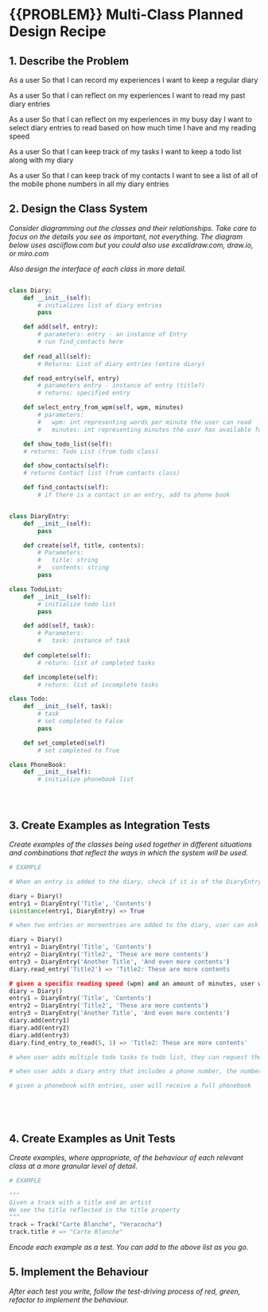 # {{PROBLEM}} Multi-Class Planned Design Recipe

## 1. Describe the Problem

As a user
So that I can record my experiences
I want to keep a regular diary

As a user
So that I can reflect on my experiences
I want to read my past diary entries

As a user
So that I can reflect on my experiences in my busy day
I want to select diary entries to read based on how much time I have and my reading speed

As a user
So that I can keep track of my tasks
I want to keep a todo list along with my diary

As a user
So that I can keep track of my contacts
I want to see a list of all of the mobile phone numbers in all my diary entries

## 2. Design the Class System

_Consider diagramming out the classes and their relationships. Take care to
focus on the details you see as important, not everything. The diagram below
uses asciiflow.com but you could also use excalidraw.com, draw.io, or miro.com_


_Also design the interface of each class in more detail._

```python

class Diary:
    def __init__(self):
        # initializes list of diary entries
        pass

    def add(self, entry):
        # parameters: entry - an instance of Entry
        # run find_contacts here
    
    def read_all(self):
        # Returns: List of diary entries (entire diary)

    def read_entry(self, entry)
        # parameters entry - instance of entry (title?)
        # returns: specified entry

    def select_entry_from_wpm(self, wpm, minutes)
        # parameters:
        #   wpm: int representing words per minute the user can read
        #   minutes: int representing minutes the user has available for reading

    def show_todo_list(self):
    # returns: Todo List (from todo class)

    def show_contacts(self):
    # returns Contact list (from contacts class)

    def find_contacts(self):
        # if there is a contact in an entry, add to phone book


class DiaryEntry:
    def __init__(self):
        pass

    def create(self, title, contents):
        # Parameters:
        #   title: string
        #   contents: string
        pass

class TodoList:
    def __init__(self):
        # initialize todo list
        pass

    def add(self, task):
        # Parameters:
        #   task: instance of task
    
    def complete(self):
        # return: list of completed tasks

    def incomplete(self):
        # return: list of incomplete tasks

class Todo:
    def __init__(self, task):
        # task 
        # set completed to False
        pass

    def set_completed(self)
        # set completed to True

class PhoneBook:
    def __init__(self):
        # initialize phonebook list





```

## 3. Create Examples as Integration Tests

_Create examples of the classes being used together in different situations and
combinations that reflect the ways in which the system will be used._

```python
# EXAMPLE

# When an entry is added to the diary, check if it is of the DiaryEntry class. If not, raise exception

diary = Diary()
entry1 = DiaryEntry('Title', 'Contents')
isinstance(entry1, DiaryEntry) => True

# when two entries or moreentries are added to the diary, user can ask for either the whole diary or single entries by title

diary = Diary()
entry1 = DiaryEntry('Title', 'Contents')
entry2 = DiaryEntry('Title2', 'These are more contents')
entry3 = DiaryEntry('Another Title', 'And even more contents')
diary.read_entry('Title2') => 'Title2: These are more contents

# given a specific reading speed (wpm) and an amount of minutes, user will receive an entry to read
diary = Diary()
entry1 = DiaryEntry('Title', 'Contents')
entry2 = DiaryEntry('Title2', 'These are more contents')
entry3 = DiaryEntry('Another Title', 'And even more contents')
diary.add(entry1)
diary.add(entry2)
diary.add(entry3)
diary.find_entry_to_read(5, 1) => 'Title2: These are more contents'

# when user adds multiple todo tasks to todo list, they can request the full list

# when user adds a diary entry that includes a phone number, the number will be extracted and added to the phone book

# given a phonebook with entries, user will receive a full phonebook






```

## 4. Create Examples as Unit Tests

_Create examples, where appropriate, of the behaviour of each relevant class at
a more granular level of detail._

```python
# EXAMPLE

"""
Given a track with a title and an artist
We see the title reflected in the title property
"""
track = Track("Carte Blanche", "Veracocha")
track.title # => "Carte Blanche"
```

_Encode each example as a test. You can add to the above list as you go._

## 5. Implement the Behaviour

_After each test you write, follow the test-driving process of red, green,
refactor to implement the behaviour._
